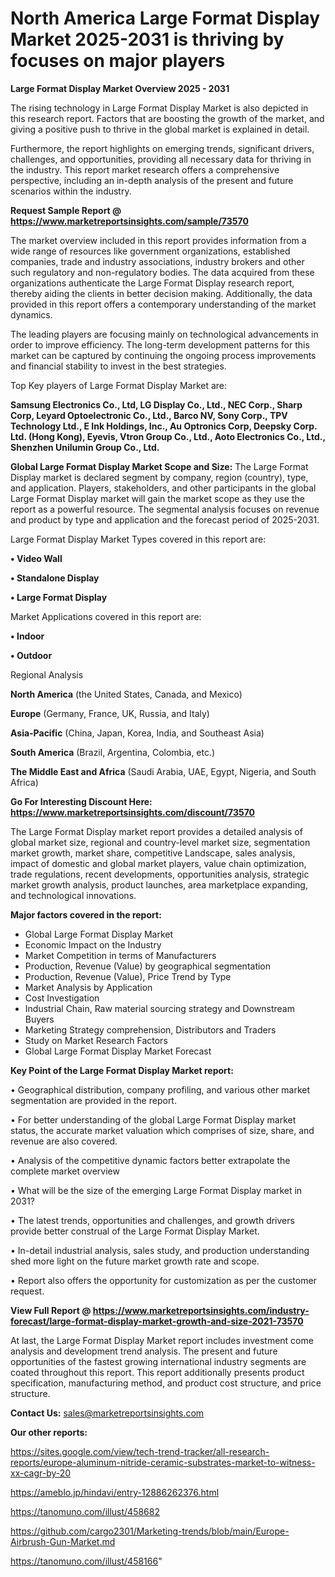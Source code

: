 # North America Large Format Display Market 2025-2031 is thriving by focuses on major players

<Strong> Large Format Display Market Overview 2025 - 2031</strong>

The rising technology in Large Format Display Market is also depicted in this research report. Factors that are boosting the growth of the market, and giving a positive push to thrive in the global market is explained in detail.

Furthermore, the report highlights on emerging trends, significant drivers, challenges, and opportunities, providing all necessary data for thriving in the industry. This report market research offers a comprehensive perspective, including an in-depth analysis of the present and future scenarios within the industry.

<strong>Request Sample Report @ <a href=https://www.marketreportsinsights.com/sample/73570>https://www.marketreportsinsights.com/sample/73570</a></strong>

The market overview included in this report provides information from a wide range of resources like government organizations, established companies, trade and industry associations, industry brokers and other such regulatory and non-regulatory bodies. The data acquired from these organizations authenticate the Large Format Display research report, thereby aiding the clients in better decision making. Additionally, the data provided in this report offers a contemporary understanding of the market dynamics.

The leading players are focusing mainly on technological advancements in order to improve efficiency. The long-term development patterns for this market can be captured by continuing the ongoing process improvements and financial stability to invest in the best strategies.

Top Key players of Large Format Display Market are:

<strong>Samsung Electronics Co., Ltd, LG Display Co., Ltd., NEC Corp., Sharp Corp, Leyard Optoelectronic Co., Ltd., Barco NV, Sony Corp., TPV Technology Ltd., E Ink Holdings, Inc., Au Optronics Corp, Deepsky Corp. Ltd. (Hong Kong), Eyevis, Vtron Group Co., Ltd., Aoto Electronics Co., Ltd., Shenzhen Unilumin Group Co., Ltd.</strong>

<strong><b>Global Large Format Display Market Scope and Size:</b></strong>
The Large Format Display market is declared segment by company, region (country), type, and application. Players, stakeholders, and other participants in the global Large Format Display market will gain the market scope as they use the report as a powerful resource. The segmental analysis focuses on revenue and product by type and application and the forecast period of 2025-2031.

Large Format Display Market Types covered in this report are:

<strong>• Video Wall

• Standalone Display

• Large Format Display</strong>

Market Applications covered in this report are:

<strong>• Indoor

• Outdoor</strong> 

Regional Analysis

<strong>North America</strong> (the United States, Canada, and Mexico)

<strong>Europe</strong> (Germany, France, UK, Russia, and Italy)

<strong>Asia-Pacific</strong> (China, Japan, Korea, India, and Southeast Asia)

<strong>South America</strong> (Brazil, Argentina, Colombia, etc.)

<strong>The Middle East and Africa</strong> (Saudi Arabia, UAE, Egypt, Nigeria, and South Africa)

<strong>Go For Interesting Discount Here: <a href=https://www.marketreportsinsights.com/discount/73570>https://www.marketreportsinsights.com/discount/73570</a></strong>

The Large Format Display market report provides a detailed analysis of global market size, regional and country-level market size, segmentation market growth, market share, competitive Landscape, sales analysis, impact of domestic and global market players, value chain optimization, trade regulations, recent developments, opportunities analysis, strategic market growth analysis, product launches, area marketplace expanding, and technological innovations.

<strong><b>Major factors covered in the report:</b></strong>
<ul>
  <li>Global Large Format Display Market </li>
  <li>Economic Impact on the Industry</li>
  <li>Market Competition in terms of Manufacturers</li>
  <li>Production, Revenue (Value) by geographical segmentation</li>
  <li>Production, Revenue (Value), Price Trend by Type</li>
  <li>Market Analysis by Application</li>
  <li>Cost Investigation</li>
  <li>Industrial Chain, Raw material sourcing strategy and Downstream Buyers</li>
  <li>Marketing Strategy comprehension, Distributors and Traders</li>
  <li>Study on Market Research Factors</li>
  <li>Global Large Format Display Market Forecast</li>
</ul>

<strong><b>Key Point of the Large Format Display Market report:</b></strong>

• Geographical distribution, company profiling, and various other market segmentation are provided in the report.

• For better understanding of the global Large Format Display market status, the accurate market valuation which comprises of size, share, and revenue are also covered.

• Analysis of the competitive dynamic factors better extrapolate the complete market overview

• What will be the size of the emerging Large Format Display market in 2031?

• The latest trends, opportunities and challenges, and growth drivers provide better construal of the Large Format Display Market.

• In-detail industrial analysis, sales study, and production understanding shed more light on the future market growth rate and scope.

• Report also offers the opportunity for customization as per the customer request.

<strong><b>View Full Report @ <a href=https://www.marketreportsinsights.com/industry-forecast/large-format-display-market-growth-and-size-2021-73570>https://www.marketreportsinsights.com/industry-forecast/large-format-display-market-growth-and-size-2021-73570</a></b></strong>


At last, the Large Format Display Market report includes investment come analysis and development trend analysis. The present and future opportunities of the fastest growing international industry segments are coated throughout this report. This report additionally presents product specification, manufacturing method, and product cost structure, and price structure.

<strong>Contact Us:</strong>
sales@marketreportsinsights.com

<strong>Our other reports:</strong>

<a href=https://sites.google.com/view/tech-trend-tracker/all-research-reports/europe-aluminum-nitride-ceramic-substrates-market-to-witness-xx-cagr-by-20>https://sites.google.com/view/tech-trend-tracker/all-research-reports/europe-aluminum-nitride-ceramic-substrates-market-to-witness-xx-cagr-by-20</a>

<a href=https://ameblo.jp/hindavi/entry-12886262376.html>https://ameblo.jp/hindavi/entry-12886262376.html</a>

<a href=https://tanomuno.com/illust/458682>https://tanomuno.com/illust/458682</a>

<a href=https://github.com/cargo2301/Marketing-trends/blob/main/Europe-Airbrush-Gun-Market.md>https://github.com/cargo2301/Marketing-trends/blob/main/Europe-Airbrush-Gun-Market.md</a>

<a href=https://tanomuno.com/illust/458166>https://tanomuno.com/illust/458166</a>"
